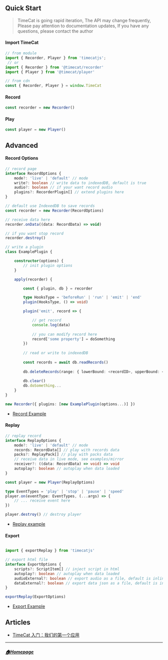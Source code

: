 ## Quick Start

> TimeCat is going rapid iteration, The API may change frequently, Please pay attention to documentation updates, If you have any questions, please contact the author

#### Import TimeCat
```ts
// from module
import { Recorder, Player } from 'timecatjs';
 // or
import { Recorder } from '@timecat/recorder'
import { Player } from '@timecat/player'

// from cdn
const { Recorder, Player } = window.TimeCat
```

#### Record

```ts
const recorder = new Recorder()
```
#### Play

```ts
const player = new Player()
```

## Advanced

#### Record Options
```ts
// record page
interface RecordOptions {
    mode?: 'live' | 'default' // mode
    write?: boolean // write data to indexedDB, default is true
    audio?: boolean // if your want record audio
    plugins?: RecorderPlugin[] // extend plugins here
}

// default use IndexedDB to save records
const recorder = new Recorder(RecordOptions)

// receive data here
recorder.onData((data: RecordData) => void)

// if you want stop record
recorder.destroy()

// write a plugin 
class ExamplePlugin {

    constructor(options) {
        // init plugin options
    }

    apply(recorder) {

        const { plugin, db } = recorder

        type HooksType = 'beforeRun' | 'run' | 'emit' | 'end'
        plugin(HooksType, () => void)

        plugin('emit', record => {

            // get record
            console.log(data)
            
            // you can modify record here
            record['some property'] = doSomething
        })
        
        // read or write to indexedDB
       
        const records = await db.readRecords()
        
        db.deleteRecords(range: { lowerBound: <recordID>, upperBound: <recordID> })
       
        db.clear()
        db.doSomething...
    }
}

new Recorder({ plugins: [new ExamplePlugin(options...)] })

```
- [Record Example](https://github.com/oct16/TimeCat/blob/master/examples/todo.html#L257-L275) 

#### Replay

```ts
// replay record
interface ReplayOptions {
    mode?: 'live' | 'default' // mode
    records: RecordData[] // play with records data
    packs?: ReplayPack[] // play with packs data
    // receive data in live mode, see examples/mirror
    receiver?: ((data: RecordData) => void) => void
    autoplay?: boolean // autoplay when data loaded
}

const player = new Player(ReplayOptions)

type EventTypes = 'play' | 'stop' | 'pause' | 'speed'
player.on(eventType: EventTypes, (...args) => {
    // ... receive event here
})

player.destroy() // destroy player

```
- [Replay example](https://github.com/oct16/TimeCat/blob/master/examples/replay.html#L1-L29)


#### Export
```ts

import { exportReplay } from 'timecatjs'

// export html file
interface ExportOptions {
    scripts?: ScriptItem[] // inject script in html
    autoplay?: boolean // autoplay when data loaded
    audioExternal?: boolean // export audio as a file, default is inline
    dataExternal?: boolean // export data json as a file, default is inline
}

exportReplay(ExportOptions)
```
- [Export Example](https://github.com/oct16/TimeCat/blob/5172352a6494c1182e83452605677796e0fe0f46/packages/player/src/keyboard.ts#L96-L154)


## Articles
 - [TimeCat 入门：我们的第一个应用](record-and-replay.md)

---
##### [🏠Homepage](../README.md) 
